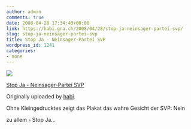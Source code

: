 ```yaml
---
author: admin
comments: true
date: 2008-04-28 17:34:43+00:00
link: https://habi.gna.ch/2008/04/28/stop-ja-neinsager-partei-svp/
slug: stop-ja-neinsager-partei-svp
title: Stop Ja - Neinsager-Partei SVP
wordpress_id: 1241
categories:
- none
---
```



 [![](http://farm3.static.flickr.com/2111/2448942091_50e03f3fa4_m.jpg)](http://www.flickr.com/photos/habi/2448942091/)
   

 
  [Stop Ja - Neinsager-Partei SVP](http://www.flickr.com/photos/habi/2448942091/)
    

  Originally uploaded by [habi](http://www.flickr.com/people/habi/).
 



Ohne Kleingedrucktes zeigt das Plakat das wahre Gesicht der SVP: Nein  

zu allem - Stop Ja...
  

